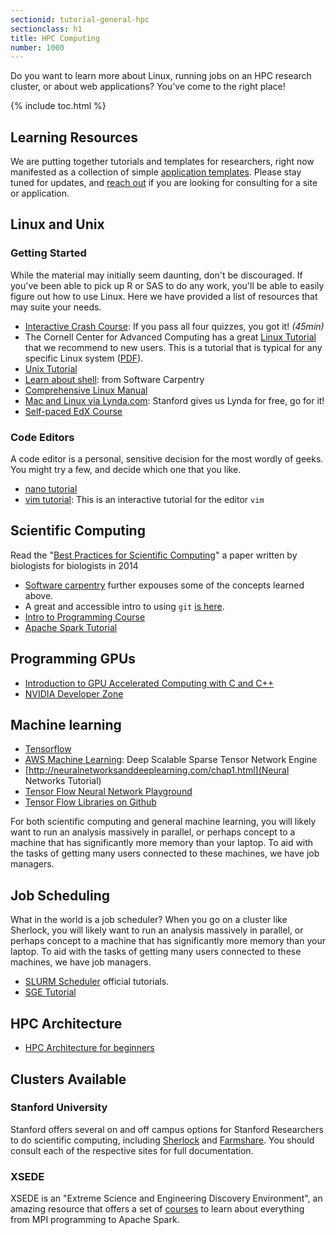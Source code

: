 ```yaml
---
sectionid: tutorial-general-hpc
sectionclass: h1
title: HPC Computing
number: 1000
---
```


Do you want to learn more about Linux, running jobs on an HPC research cluster, or about web applications? You've come to the right place!

{% include toc.html %}

## Learning Resources

We are putting together tutorials and templates for researchers, right now manifested as a collection of simple <a href="/pages/applications">application templates</a>. Please stay tuned for updates, and <a href="/support">reach out</a> if you are looking for consulting for a site or application.

## Linux and Unix 

### Getting Started
While the material may initially seem daunting, don't be discouraged.  If you've been able to pick up R or SAS to do any work, you'll be able to easily figure out how to use Linux.  Here we have provided a list of resources that may suite your needs.

* [Interactive Crash Course](http://linuxsurvival.com/): If you pass all four quizzes, you got it! <em>(45min)</em>
* The Cornell Center for Advanced Computing has a great <a href="https://cvw.cac.cornell.edu/Linux" target="_blank">Linux Tutorial</a> that we recommend to new users. This is a tutorial that is typical for any specific Linux system (<a href="https://portal.tacc.utexas.edu/documents/13601/1080823/LinuxIntro-20141009-eijkhout+%281%29.pdf/bcdcefad-47c5-4741-ab9f-c3380e63df93" target="_blank">PDF</a>).
* [Unix Tutorial](https://marylou.byu.edu/documentation/unix-tutorial)
* [Learn about shell](https://swcarpentry.github.io/shell-novice/): from Software Carpentry
* [Comprehensive Linux Manual](http://www.stanford.edu/~chekh/lxes-en-manual-cc.pdf)
* [Mac and Linux via Lynda.com](http://www.lynda.com/Mac-OS-X-10-6-tutorials/Unix-for-Mac-OS-X-Users/78546-2.html): Stanford gives us Lynda for free, go for it!
* [Self-paced EdX Course](https://www.edx.org/course/introduction-linux-linuxfoundationx-lfs101x-2)

### Code Editors
A code editor is a personal, sensitive decision for the most wordly of geeks. You might try a few, and decide which one that you like.
* [nano tutorial](http://www.howtogeek.com/howto/42980/the-beginners-guide-to-nano-the-linux-command-line-text-editor/)
* [vim tutorial](http://www.openvim.com/): This is an interactive tutorial for the editor `vim`


## Scientific Computing

Read the "<a href="http://journals.plos.org/plosbiology/article?id=10.1371/journal.pbio.1001745" target="_blank">Best Practices for Scientific Computing</a>" a paper written by biologists for biologists in 2014

* [Software carpentry](https://software-carpentry.org/lessons.html) further expouses some of the concepts learned above.
* A great and accessible intro to using `git` [is here](http://www-cs-students.stanford.edu/~blynn/gitmagic/).
* [Intro to Programming Course](https://www.edx.org/course/introduction-computer-science-mitx-6-00-1x-6)
* [Apache Spark Tutorial](http://www.tutorialspoint.com/apache_spark/index.htm)

## Programming GPUs
* [Introduction to GPU Accelerated Computing with C and C++](https://developer.nvidia.com/how-to-cuda-c-cpp)
* [NVIDIA Developer Zone](https://devtalk.nvidia.com/)

## Machine learning

* [Tensorflow](https://www.tensorflow.org/)
* [AWS Machine Learning](https://github.com/amznlabs/amazon-dsstne): Deep Scalable Sparse Tensor Network Engine
* [http://neuralnetworksanddeeplearning.com/chap1.html](Neural Networks Tutorial)
* [Tensor Flow Neural Network Playground](http://playground.tensorflow.org/#activation=tanh&amp;batchSize=10&amp;dataset=gauss&amp;regDataset=reg-plane&amp;learningRate=0.03&amp;regularizationRate=0&amp;noise=0&amp;networkShape=4,2&amp;seed=0.90975&amp;showTestData=false&amp;discretize=false&amp;percTrainData=50&amp;x=false&amp;y=true&amp;xTimesY=false&amp;xSquared=false&amp;ySquared=false&amp;cosX=false&amp;sinX=false&amp;cosY=false&amp;sinY=false&amp;collectStats=false&amp;problem=classification)
* [Tensor Flow Libraries on Github](https://github.com/jtoy/awesome-tensorflow/?imm_mid=0e3906&amp;cmp=em-data-na-na-newsltr_20160511)

For both scientific computing and general machine learning, you will likely want to run an analysis massively in parallel, or perhaps concept to a machine that has significantly more memory than your laptop. To aid with the tasks of getting many users connected to these machines, we have job managers.

## Job Scheduling
What in the world is a job scheduler? When you go on a cluster like Sherlock, you will likely want to run an analysis massively in parallel, or perhaps concept to a machine that has significantly more memory than your laptop. To aid with the tasks of getting many users connected to these machines, we have job managers.

<ul>
<li>
    <a href="http://slurm.schedmd.com/tutorials.html" target="_blank">SLURM Scheduler</a> official tutorials.</a>
</li>
<li>
    <a href="https://wikis.utexas.edu/display/CCBB/sge-tutorial" target="_blank">SGE Tutorial</a></a>
</li>
</ul>

## HPC Architecture

<ul>
<li>
    <a href="http://insidehpc.com/hpc101/hpc-architecture-for-beginners/" target="_blank">HPC Architecture for beginners</a>
</li>
</ul>

## Clusters Available

### Stanford University
Stanford offers several on and off campus options for Stanford Researchers to do scientific computing, including <a href="http://sherlock.stanford.edu">Sherlock</a> and <a href="http://farmshare.stanford.edu">Farmshare</a>. You should consult each of the respective sites for full documentation.


### XSEDE
XSEDE is an "Extreme Science and Engineering Discovery Environment", an amazing resource that offers a set of <a href="https://portal.xsede.org/course-calendar/" target="_blank"> courses</a> to learn about everything from MPI programming to Apache Spark.
